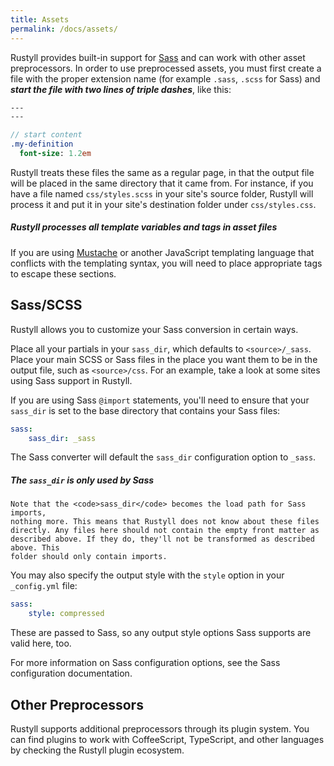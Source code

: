 ```yaml
---
title: Assets
permalink: /docs/assets/
---
```


Rustyll provides built-in support for [Sass](https://sass-lang.com/)
and can work with other asset preprocessors.
In order to use preprocessed assets, you must first create a file with the proper extension
name (for example `.sass`, `.scss` for Sass) and
***start the file with two lines of triple dashes***, like this:

```sass
---
---

// start content
.my-definition
  font-size: 1.2em
```

Rustyll treats these files the same as a regular page, in that the output file
will be placed in the same directory that it came from. For instance, if you
have a file named `css/styles.scss` in your site's source folder, Rustyll
will process it and put it in your site's destination folder under
`css/styles.css`.

<div class="note info">
  <h5>Rustyll processes all template variables and tags in asset files</h5>
  <p>If you are using <a href="https://mustache.github.io">Mustache</a>
     or another JavaScript templating language that conflicts with
     the templating syntax, you
     will need to place appropriate tags to escape these sections.</p>
</div>

## Sass/SCSS

Rustyll allows you to customize your Sass conversion in certain ways.

Place all your partials in your `sass_dir`, which defaults to
`<source>/_sass`. Place your main SCSS or Sass files in the place you want
them to be in the output file, such as `<source>/css`. For an example, take
a look at some sites using Sass support in Rustyll.

If you are using Sass `@import` statements, you'll need to ensure that your
`sass_dir` is set to the base directory that contains your Sass files:

```yaml
sass:
    sass_dir: _sass
```

The Sass converter will default the `sass_dir` configuration option to
`_sass`.

<div class="note info">
  <h5>The <code>sass_dir</code> is only used by Sass</h5>
  <p>

    Note that the <code>sass_dir</code> becomes the load path for Sass imports,
    nothing more. This means that Rustyll does not know about these files
    directly. Any files here should not contain the empty front matter as
    described above. If they do, they'll not be transformed as described above. This
    folder should only contain imports.

  </p>
</div>

You may also specify the output style with the `style` option in your
`_config.yml` file:

```yaml
sass:
    style: compressed
```

These are passed to Sass, so any output style options Sass supports are valid
here, too.

For more information on Sass configuration options, see the Sass configuration documentation.

## Other Preprocessors

Rustyll supports additional preprocessors through its plugin system. You can find plugins to work with CoffeeScript, TypeScript, and other languages by checking the Rustyll plugin ecosystem.
